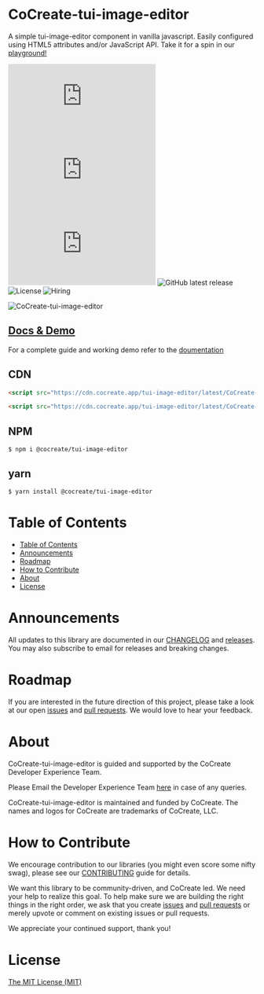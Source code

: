 # CoCreate-tui-image-editor

A simple tui-image-editor component in vanilla javascript. Easily configured using HTML5 attributes and/or JavaScript API. Take it for a spin in our [playground!](https://cocreate.app/docs/tui-image-editor)

![minified](https://img.badgesize.io/https://cdn.cocreate.app/tui-image-editor/latest/CoCreate-tui-image-editor.min.js?style=flat-square&label=minified&color=orange)
![gzip](https://img.badgesize.io/https://cdn.cocreate.app/tui-image-editor/latest/CoCreate-tui-image-editor.min.js?compression=gzip&style=flat-square&label=gzip&color=yellow)
![brotli](https://img.badgesize.io/https://cdn.cocreate.app/tui-image-editor/latest/CoCreate-tui-image-editor.min.js?compression=brotli&style=flat-square&label=brotli)
![GitHub latest release](https://img.shields.io/github/v/release/CoCreate-app/CoCreate-tui-image-editor?style=flat-square)
![License](https://img.shields.io/github/license/CoCreate-app/CoCreate-tui-image-editor?style=flat-square)
![Hiring](https://img.shields.io/static/v1?style=flat-square&label=&message=Hiring&color=blueviolet)

![CoCreate-tui-image-editor](https://cdn.cocreate.app/docs/CoCreate-tui-image-editor.gif)

## [Docs & Demo](https://cocreate.app/docs/tui-image-editor)

For a complete guide and working demo refer to the [doumentation](https://cocreate.app/docs/tui-image-editor)

## CDN

```html
<script src="https://cdn.cocreate.app/tui-image-editor/latest/CoCreate-tui-image-editor.min.js"></script>
```

```html
<script src="https://cdn.cocreate.app/tui-image-editor/latest/CoCreate-tui-image-editor.min.css"></script>
```

## NPM

```shell
$ npm i @cocreate/tui-image-editor
```

## yarn

```shell
$ yarn install @cocreate/tui-image-editor
```

# Table of Contents

- [Table of Contents](#table-of-contents)
- [Announcements](#announcements)
- [Roadmap](#roadmap)
- [How to Contribute](#how-to-contribute)
- [About](#about)
- [License](#license)

<a name="announcements"></a>

# Announcements

All updates to this library are documented in our [CHANGELOG](https://github.com/CoCreate-app/CoCreate-tui-image-editor/blob/master/CHANGELOG.md) and [releases](https://github.com/CoCreate-app/CoCreate-tui-image-editor/releases). You may also subscribe to email for releases and breaking changes.

<a name="roadmap"></a>

# Roadmap

If you are interested in the future direction of this project, please take a look at our open [issues](https://github.com/CoCreate-app/CoCreate-tui-image-editor/issues) and [pull requests](https://github.com/CoCreate-app/CoCreate-tui-image-editor/pulls). We would love to hear your feedback.

<a name="about"></a>

# About

CoCreate-tui-image-editor is guided and supported by the CoCreate Developer Experience Team.

Please Email the Developer Experience Team [here](mailto:develop@cocreate.app) in case of any queries.

CoCreate-tui-image-editor is maintained and funded by CoCreate. The names and logos for CoCreate are trademarks of CoCreate, LLC.

<a name="contribute"></a>

# How to Contribute

We encourage contribution to our libraries (you might even score some nifty swag), please see our [CONTRIBUTING](https://github.com/CoCreate-app/CoCreate-tui-image-editor/blob/master/CONTRIBUTING.md) guide for details.

We want this library to be community-driven, and CoCreate led. We need your help to realize this goal. To help make sure we are building the right things in the right order, we ask that you create [issues](https://github.com/CoCreate-app/CoCreate-tui-image-editor/issues) and [pull requests](https://github.com/CoCreate-app/CoCreate-tui-image-editor/pulls) or merely upvote or comment on existing issues or pull requests.

We appreciate your continued support, thank you!

# License

[The MIT License (MIT)](https://github.com/CoCreate-app/CoCreate-tui-image-editor/blob/master/LICENSE)
